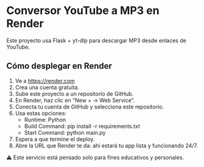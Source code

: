 
# Conversor YouTube a MP3 en Render

Este proyecto usa Flask + yt-dlp para descargar MP3 desde enlaces de YouTube.

## Cómo desplegar en Render

1. Ve a https://render.com
2. Crea una cuenta gratuita.
3. Sube este proyecto a un repositorio de GitHub.
4. En Render, haz clic en "New + → Web Service".
5. Conecta tu cuenta de GitHub y selecciona este repositorio.
6. Usa estas opciones:
   - Runtime: Python
   - Build Command: pip install -r requirements.txt
   - Start Command: python main.py
7. Espera a que termine el deploy.
8. Abre la URL que Render te da: ahí estará tu app lista y funcionando 24/7.

⚠️ Este servicio está pensado solo para fines educativos y personales.
